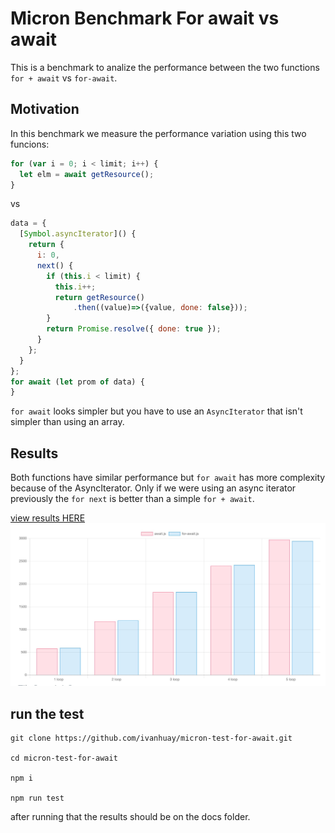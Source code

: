 # Micron Benchmark For await vs await
This is a benchmark to analize the performance between the two functions `for + await` vs `for-await`.

## Motivation
In this benchmark we measure the performance variation using this two funcions:

```javascript
for (var i = 0; i < limit; i++) {
  let elm = await getResource();
}
```
vs
```javascript
data = {
  [Symbol.asyncIterator]() {
    return {
      i: 0,
      next() {
        if (this.i < limit) {
          this.i++;
          return getResource()
              .then((value)=>({value, done: false}));
        }
        return Promise.resolve({ done: true });
      }
    };
  }
};
for await (let prom of data) {
}
```

`for await` looks simpler but you have to use an `AsyncIterator` that isn't simpler than using an array.

## Results

Both functions have similar performance but `for await` has more complexity because of the AsyncIterator. Only if we were using an async iterator previously the `for next` is better than a simple `for + await`.

[view results HERE](https://ivanhuay.github.io/micron-test-for-await/)
![Alt image](https://github.com/ivanhuay/micron-test-for-await/blob/master/img/img.jpg?raw=true)

## run the test

```
git clone https://github.com/ivanhuay/micron-test-for-await.git

cd micron-test-for-await

npm i

npm run test
```

after running that the results should be on the docs folder.
